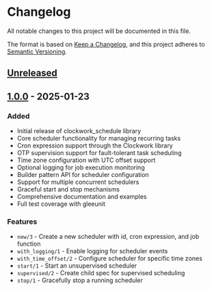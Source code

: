 # Changelog

All notable changes to this project will be documented in this file.

The format is based on [Keep a Changelog](https://keepachangelog.com/en/1.1.0/),
and this project adheres to [Semantic Versioning](https://semver.org/spec/v2.0.0.html).

## [Unreleased]

## [1.0.0] - 2025-01-23

### Added
- Initial release of clockwork_schedule library
- Core scheduler functionality for managing recurring tasks
- Cron expression support through the Clockwork library
- OTP supervision support for fault-tolerant task scheduling
- Time zone configuration with UTC offset support
- Optional logging for job execution monitoring
- Builder pattern API for scheduler configuration
- Support for multiple concurrent schedulers
- Graceful start and stop mechanisms
- Comprehensive documentation and examples
- Full test coverage with gleeunit

### Features
- `new/3` - Create a new scheduler with id, cron expression, and job function
- `with_logging/1` - Enable logging for scheduler events
- `with_time_offset/2` - Configure scheduler for specific time zones
- `start/1` - Start an unsupervised scheduler
- `supervised/2` - Create child spec for supervised scheduling
- `stop/1` - Gracefully stop a running scheduler

[Unreleased]: https://github.com/renatillas/clockwork_schedule/compare/v1.0.0...HEAD
[1.0.0]: https://github.com/renatillas/clockwork_schedule/releases/tag/v1.0.0